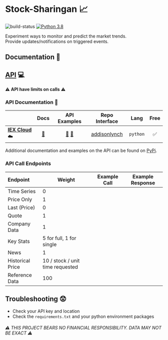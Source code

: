 # Stock-Sharingan :chart_with_upwards_trend:

![build-status](https://travis-ci.com/XDwightsBeetsX/stock-sharingan.svg?branch=master)
[![Python 3.8](https://img.shields.io/badge/python-3.8-blue.svg)](https://www.python.org/downloads/release/python-380/)

Experiment ways to monitor and predict the market trends.  
Provide updates/notifications on triggered events.  

## Documentation :book:

## [API](https://en.wikipedia.org/wiki/Application_programming_interface) :computer:
:warning: **API have limits on calls** :warning:

### API Documentation :book:
||Docs|API Examples|Repo Interface|Lang|Free|
|:--|:-:|:-:|:-:|:-:|:-:|
|[**IEX Cloud**](https://iexcloud.io/):cloud:|[:book:](https://iexcloud.io/docs/api)|[:pencil:](https://github.com/addisonlynch/iexfinance#common-usage-examples) [:pencil:](https://github.com/addisonlynch/iex-examples)|[addisonlynch](https://github.com/addisonlynch/iexfinance)|`python`|:white_check_mark:|

Additional documentation and examples on the API can be found on [PyPi](https://pypi.org/project/iexfinance/).

### API Call Endpoints
|Endpoint|Weight|Example Call|Example Response|
|:--|---|:-:|:-:|
|Time Series|0| | |
|Price Only|1| | |
|Last (Price)|0| | |
|Quote|1| | |
|Company Data|1| | |
|Key Stats|5 for full, 1 for single| | |
|News|1| | |
|Historical Price|10 / stock / unit time requested| | |
|Reference Data|100| | |

## Troubleshooting :worried:
- Check your API key and location
- Check the `requirements.txt` and your python environment packages

###### :warning: THIS PROJECT BEARS NO FINANCIAL RESPONSIBILITY. DATA MAY NOT BE EXACT :warning:
